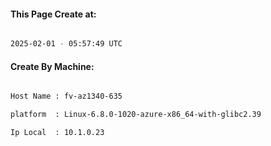 
   
#### This Page Create at:

```bash

2025-02-01 - 05:57:49 UTC

```

#### Create By Machine:

```bash

Host Name : fv-az1340-635

platform  : Linux-6.8.0-1020-azure-x86_64-with-glibc2.39

Ip Local  : 10.1.0.23

```

